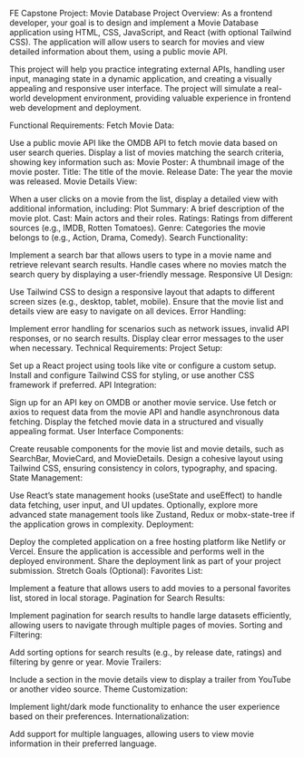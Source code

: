 FE Capstone Project: Movie Database
Project Overview:
As a frontend developer, your goal is to design and implement a Movie Database application using HTML, CSS, JavaScript, and React (with optional Tailwind CSS). The application will allow users to search for movies and view detailed information about them, using a public movie API.

This project will help you practice integrating external APIs, handling user input, managing state in a dynamic application, and creating a visually appealing and responsive user interface. The project will simulate a real-world development environment, providing valuable experience in frontend web development and deployment.

Functional Requirements:
Fetch Movie Data:

Use a public movie API like the OMDB API to fetch movie data based on user search queries.
Display a list of movies matching the search criteria, showing key information such as:
Movie Poster: A thumbnail image of the movie poster.
Title: The title of the movie.
Release Date: The year the movie was released.
Movie Details View:

When a user clicks on a movie from the list, display a detailed view with additional information, including:
Plot Summary: A brief description of the movie plot.
Cast: Main actors and their roles.
Ratings: Ratings from different sources (e.g., IMDB, Rotten Tomatoes).
Genre: Categories the movie belongs to (e.g., Action, Drama, Comedy).
Search Functionality:

Implement a search bar that allows users to type in a movie name and retrieve relevant search results.
Handle cases where no movies match the search query by displaying a user-friendly message.
Responsive UI Design:

Use Tailwind CSS to design a responsive layout that adapts to different screen sizes (e.g., desktop, tablet, mobile).
Ensure that the movie list and details view are easy to navigate on all devices.
Error Handling:

Implement error handling for scenarios such as network issues, invalid API responses, or no search results.
Display clear error messages to the user when necessary.
Technical Requirements:
Project Setup:

Set up a React project using tools like vite or configure a custom setup.
Install and configure Tailwind CSS for styling, or use another CSS framework if preferred.
API Integration:

Sign up for an API key on OMDB or another movie service.
Use fetch or axios to request data from the movie API and handle asynchronous data fetching.
Display the fetched movie data in a structured and visually appealing format.
User Interface Components:

Create reusable components for the movie list and movie details, such as SearchBar, MovieCard, and MovieDetails.
Design a cohesive layout using Tailwind CSS, ensuring consistency in colors, typography, and spacing.
State Management:

Use React’s state management hooks (useState and useEffect) to handle data fetching, user input, and UI updates.
Optionally, explore more advanced state management tools like Zustand, Redux or mobx-state-tree if the application grows in complexity.
Deployment:

Deploy the completed application on a free hosting platform like Netlify or Vercel.
Ensure the application is accessible and performs well in the deployed environment.
Share the deployment link as part of your project submission.
Stretch Goals (Optional):
Favorites List:

Implement a feature that allows users to add movies to a personal favorites list, stored in local storage.
Pagination for Search Results:

Implement pagination for search results to handle large datasets efficiently, allowing users to navigate through multiple pages of movies.
Sorting and Filtering:

Add sorting options for search results (e.g., by release date, ratings) and filtering by genre or year.
Movie Trailers:

Include a section in the movie details view to display a trailer from YouTube or another video source.
Theme Customization:

Implement light/dark mode functionality to enhance the user experience based on their preferences.
Internationalization:

Add support for multiple languages, allowing users to view movie information in their preferred language.
